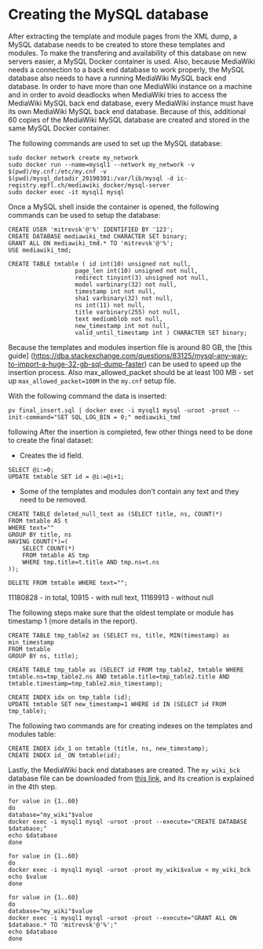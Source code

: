 # Creating the MySQL database

After extracting the template and module pages from the XML dump, a MySQL database needs to be created to store these templates and modules. To make the transfering and availability of this database on new servers easier, a MySQL Docker container is used. Also, because MediaWiki needs a connection to a back end database to work properly, the MySQL database also needs to have a running MediaWiki MySQL back end database. In order to have more than one MediaWiki instance on a machine and in order to avoid deadlocks when MediaWiki tries to access the MediaWiki MySQL back end database, every MediaWiki instance must have its own MediaWiki MySQL back end database. Because of this, additional 60 copies of the MediaWiki MySQL database are created and stored in the same MySQL Docker container.

The following commands are used to set up the MySQL database:

```
sudo docker network create my_network
sudo docker run --name=mysql1 --network my_network -v $(pwd)/my.cnf:/etc/my.cnf -v $(pwd)/mysql_datadir_20190301:/var/lib/mysql -d ic-registry.epfl.ch/mediawiki_docker/mysql-server
sudo docker exec -it mysql1 mysql
```

Once a MySQL shell inside the container is opened, the following commands can be used to setup the database:

```
CREATE USER 'mitrevsk'@'%' IDENTIFIED BY '123';
CREATE DATABASE mediawiki_tmd CHARACTER SET binary;
GRANT ALL ON mediawiki_tmd.* TO 'mitrevsk'@'%';
USE mediawiki_tmd;

CREATE TABLE tmtable ( id int(10) unsigned not null,
                   page_len int(10) unsigned not null,
                   redirect tinyint(3) unsigned not null,
                   model varbinary(32) not null,
                   timestamp int not null,
                   sha1 varbinary(32) not null,
                   ns int(11) not null,
                   title varbinary(255) not null, 
                   text mediumblob not null,
                   new_timestamp int not null,
                   valid_until_timestamp int ) CHARACTER SET binary;
```

Because the templates and modules insertion file is around 80 GB, the [this guide] (https://dba.stackexchange.com/questions/83125/mysql-any-way-to-import-a-huge-32-gb-sql-dump-faster) can be used to speed up the insertion process. Also max_allowed_packet should be at least 100 MB - set up `max_allowed_packet=100M` in the `my.cnf` setup file.

With the following command the data is inserted:
```
pv final_insert.sql | docker exec -i mysql1 mysql -uroot -proot --init-command="SET SQL_LOG_BIN = 0;" mediawiki_tmd
```
following
After the insertion is completed, few other things need to be done to create the final dataset:
* Creates the id field.
```
SELECT @i:=0;
UPDATE tmtable SET id = @i:=@i+1;
```


* Some of the templates and modules don't contain any text and they need to be removed.
```
CREATE TABLE deleted_null_text as (SELECT title, ns, COUNT(*)
FROM tmtable AS t
WHERE text=""
GROUP BY title, ns
HAVING COUNT(*)=(
    SELECT COUNT(*)
    FROM tmtable AS tmp
    WHERE tmp.title=t.title AND tmp.ns=t.ns
));

DELETE FROM tmtable WHERE text="";
```
11180828 - in total, 10915 - with null text, 11169913 - without null

The following steps make sure that the oldest template or module has timestamp 1 (more details in the report).
```
CREATE TABLE tmp_table2 as (SELECT ns, title, MIN(timestamp) as min_timestamp
FROM tmtable
GROUP BY ns, title);

CREATE TABLE tmp_table as (SELECT id FROM tmp_table2, tmtable WHERE tmtable.ns=tmp_table2.ns AND tmtable.title=tmp_table2.title AND tmtable.timestamp=tmp_table2.min_timestamp);

CREATE INDEX idx on tmp_table (id);
UPDATE tmtable SET new_timestamp=1 WHERE id IN (SELECT id FROM tmp_table);
```


The following two commands are for creating indexes on the templates and modules table:
```
CREATE INDEX idx_1 on tmtable (title, ns, new_timestamp);
CREATE INDEX id_ ON tmtable(id);
```

Lastly, the MediaWiki back end databases are created. The `my_wiki_bck` database file can be downloaded from [this link](https://archive.org/download/enwiki-20190301-scripts-and-metadata_dlab/mysql_database/), and its creation is explained in the 4th step.

```
for value in {1..60}
do
database="my_wiki"$value
docker exec -i mysql1 mysql -uroot -proot --execute="CREATE DATABASE $database;"
echo $database
done

for value in {1..60}
do
docker exec -i mysql1 mysql -uroot -proot my_wiki$value < my_wiki_bck
echo $value
done

for value in {1..60}
do
database="my_wiki"$value
docker exec -i mysql1 mysql -uroot -proot --execute="GRANT ALL ON $database.* TO 'mitrevsk'@'%';"
echo $database
done
```
